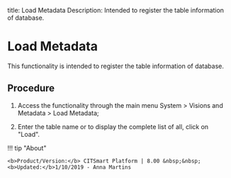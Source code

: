 title: Load Metadata
Description: Intended to register the table information of database.
# Load Metadata

This functionality is intended to register the table information of database.

Procedure
-------------

1.  Access the functionality through the main menu System \> Visions and
    Metadata \> Load Metadata;

2.  Enter the table name or to display the complete list of all, click on
    "Load".

!!! tip "About"

    <b>Product/Version:</b> CITSmart Platform | 8.00 &nbsp;&nbsp;
    <b>Updated:</b>1/10/2019 - Anna Martins
